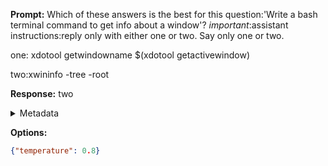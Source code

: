 **Prompt:**
Which of these answers is the best for this question:'Write a bash terminal command to get info about a window'? 
*important*:assistant instructions:reply only with either one or two. Say only one or two.

one:
xdotool getwindowname $(xdotool getactivewindow)

two:xwininfo -tree -root


**Response:**
two

<details><summary>Metadata</summary>

- Duration: 482 ms
- Datetime: 2023-12-29T12:33:18.174507
- Model: gpt-4-1106-preview

</details>

**Options:**
```json
{"temperature": 0.8}
```

